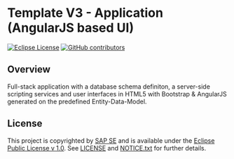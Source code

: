 # Template V3 - Application (AngularJS based UI)

[![Eclipse License](http://img.shields.io/badge/license-Eclipse-brightgreen.svg)](LICENSE)
[![GitHub contributors](https://img.shields.io/github/contributors/dirigiblelabs/template-v3-bookstore.svg)](https://github.com/dirigiblelabs/template-v3-bookstore/graphs/contributors)


## Overview

Full-stack application with a database schema definiton, a server-side scripting services 
and user interfaces in HTML5 with Bootstrap & AngularJS generated on the predefined Entity-Data-Model.

## License

This project is copyrighted by [SAP SE](http://www.sap.com/) and is available under the [Eclipse Public License v 1.0](https://www.eclipse.org/legal/epl-v10.html). See [LICENSE](LICENSE) and [NOTICE.txt](NOTICE.txt) for further details.
